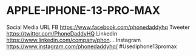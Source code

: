 # APPLE-IPHONE-13-PRO-MAX
Social Media URL  FB https://www.facebook.com/phonedaddyhq  Tweeter https://twitter.com/PhoneDaddyHQ  Linkedin https://www.linkedin.com/company/phon... Instagram https://www.instagram.com/phonedaddyhq/  #Usediphone13promax
